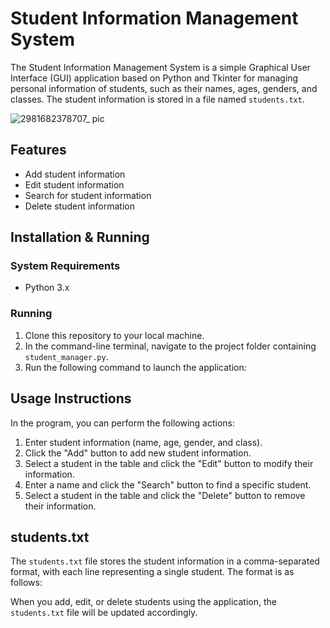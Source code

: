 # Student Information Management System

The Student Information Management System is a simple Graphical User Interface (GUI) application based on Python and Tkinter for managing personal information of students, such as their names, ages, genders, and classes. The student information is stored in a file named `students.txt`.

![2981682378707_ pic](https://user-images.githubusercontent.com/93885882/234137660-5aa0c068-df84-4ee8-ade7-77d33db0ec82.jpg)
## Features


- Add student information
- Edit student information
- Search for student information
- Delete student information

## Installation & Running

### System Requirements

- Python 3.x

### Running

1. Clone this repository to your local machine.
2. In the command-line terminal, navigate to the project folder containing `student_manager.py`.
3. Run the following command to launch the application:


## Usage Instructions

In the program, you can perform the following actions:

1. Enter student information (name, age, gender, and class).
2. Click the "Add" button to add new student information.
3. Select a student in the table and click the "Edit" button to modify their information.
4. Enter a name and click the "Search" button to find a specific student.
5. Select a student in the table and click the "Delete" button to remove their information.

## students.txt

The `students.txt` file stores the student information in a comma-separated format, with each line representing a single student. The format is as follows:


When you add, edit, or delete students using the application, the `students.txt` file will be updated accordingly.


